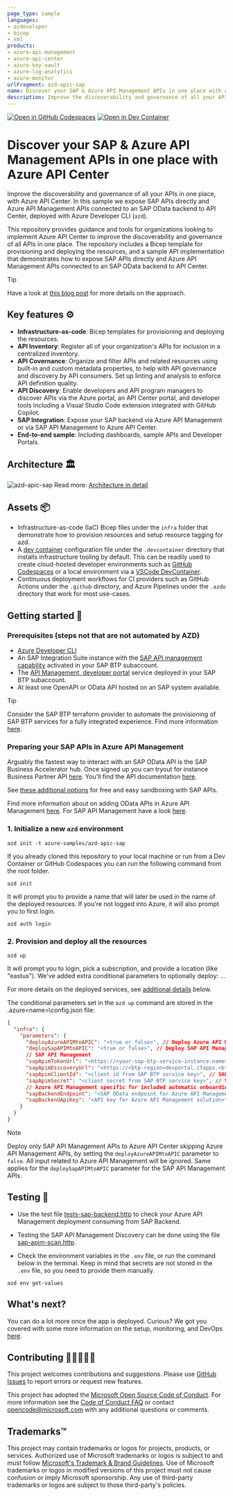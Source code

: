```yaml
---
page_type: sample
languages:
- azdeveloper
- bicep
- xml
products:
- azure-api-management
- azure-api-center
- azure-key-vault
- azure-log-analytics
- azure-monitor
urlFragment: azd-apic-sap
name: Discover your SAP & Azure API Management APIs in one place with Azure API Center
description: Improve the discoverability and governance of all your APIs in one place, with Azure API Center. In this sample we expose SAP APIs directly and Azure API Management APIs connected to an SAP OData backend to API Center, deployed with Azure Developer CLI (azd)
---
```

<!-- YAML front-matter schema: https://review.learn.microsoft.com/en-us/help/contribute/samples/process/onboarding?branch=main#supported-metadata-fields-for-readmemd -->

[![Open in GitHub Codespaces](https://img.shields.io/static/v1?style=for-the-badge&label=GitHub+Codespaces&message=Open&color=lightgrey&logo=github)](https://codespaces.new/azure-samples/azd-apic-sap)
[![Open in Dev Container](https://img.shields.io/static/v1?style=for-the-badge&label=Dev+Container&message=Open&color=blue&logo=visualstudiocode)](https://vscode.dev/redirect?url=vscode://ms-vscode-remote.remote-containers/cloneInVolume?url=https://github.com/azure-samples/azd-apic-sap)

<!--
Available as template on:
[![Awesome Badge](https://awesome.re/badge-flat2.svg)](https://aka.ms/awesome-azd)
`azd`
-->

# Discover your SAP & Azure API Management APIs in one place with Azure API Center

Improve the discoverability and governance of all your APIs in one place, with Azure API Center. In this sample we expose SAP APIs directly and Azure API Management APIs connected to an SAP OData backend to API Center, deployed with Azure Developer CLI (`azd`).

This repository provides guidance and tools for organizations looking to implement Azure API Center to improve the discoverability and governance of all APIs in one place. The repository includes a Bicep template for provisioning and deploying the resources, and a sample API implementation that demonstrates how to expose SAP APIs directly and Azure API Management APIs connected to an SAP OData backend to API Center.

> [!TIP]
> Have a look at [this blog post](https://community.sap.com/t5/technology-blogs-by-members/govern-sap-apis-living-in-various-api-management-gateways-in-a-single-place/ba-p/13682483) for more details on the approach.

## Key features ⚙️

- **Infrastructure-as-code**: Bicep templates for provisioning and deploying the resources.
- **API Inventory**: Register all of your organization's APIs for inclusion in a centralized inventory.
- **API Covernance**: Organize and filter APIs and related resources using built-in and custom metadata properties, to help with API governance and discovery by API consumers. Set up linting and analysis to enforce API definition quality.
- **API Discovery**: Enable developers and API program managers to discover APIs via the Azure portal, an API Center portal, and developer tools including a Visual Studio Code extension integrated with GitHub Copilot.
- **SAP Integration**: Expose your SAP backend via Azure API Management or via SAP API Management to Azure API Center.
- **End-to-end sample**: Including dashboards, sample APIs and Developer Portals.

## Architecture 🏛️

![azd-apic-sap](docs/images/arch.png)
Read more: [Architecture in detail](#architecture-in-detail)

## Assets 📦

- Infrastructure-as-code (IaC) Bicep files under the `infra` folder that demonstrate how to provision resources and setup resource tagging for azd.
- A [dev container](https://containers.dev) configuration file under the `.devcontainer` directory that installs infrastructure tooling by default. This can be readily used to create cloud-hosted developer environments such as [GitHub Codespaces](https://aka.ms/codespaces) or a local environment via a [VSCode DevContainer](https://code.visualstudio.com/docs/devcontainers/containers).
- Continuous deployment workflows for CI providers such as GitHub Actions under the `.github` directory, and Azure Pipelines under the `.azdo` directory that work for most use-cases.

## Getting started 🛫

### Prerequisites (steps not that are not automated by AZD)

- [Azure Developer CLI](https://docs.microsoft.com/en-us/azure/developer/azure-developer-cli/)
- An SAP Integration Suite instance with the [SAP API management capability](https://developers.sap.com/group.cp-apim-code-1.html) activated in your SAP BTP subaccount.
- The [API Management, developer portal](https://help.sap.com/docs/integration-suite/sap-integration-suite/api-access-plan-for-api-business-hub-enterprise) service deployed in your SAP BTP subaccount.
- At least one OpenAPI or OData API hosted on an SAP system available.

> [!TIP]
> Consider the SAP BTP terraform provider to automate the provisioning of SAP BTP services for a fully integrated experience. Find more information [here](https://developers.sap.com/tutorials/btp-terraform-get-started.html).

### Preparing your SAP APIs in Azure API Management 

Arguably the fastest way to interact with an SAP OData API is the SAP Business Accelerator hub. Once signed up you can tryout for instance Business Partner API [here](https://api.sap.com/api/API_BUSINESS_PARTNER/tryout). You'll find the API documentation [here](https://api.sap.com/api/API_BUSINESS_PARTNER/overview).

See [these additional options](https://github.com/Azure-Samples/app-service-javascript-sap-cloud-sdk-quickstart?tab=readme-ov-file#prerequisites--installation) for free and easy sandboxing with SAP APIs.

Find more information about on adding OData APIs in Azure API Management [here](https://learn.microsoft.com/azure/api-management/sap-api?tabs=odata). For SAP API Management have a look [here](https://developers.sap.com/group.cp-apim-code-1.html).

### 1. Initialize a new `azd` environment

```shell
azd init -t azure-samples/azd-apic-sap
```

If you already cloned this repository to your local machine or run from a Dev Container or GitHub Codespaces you can run the following command from the root folder.

```shell
azd init
```

It will prompt you to provide a name that will later be used in the name of the deployed resources. If you're not logged into Azure, it will also prompt you to first login.

```shell
azd auth login
```

### 2. Provision and deploy all the resources

```shell
azd up
```

It will prompt you to login, pick a subscription, and provide a location (like "eastus"). We've added extra conditional parameters to optionally deploy: ...

For more details on the deployed services, see [additional details](#additional-details) below.

The conditional parameters set in the `azd up` command are stored in the .azure\<name>\config.json file:

```json
{
  "infra": {
    "parameters": {
      "deployAzureAPIMtoAPIC": "<true or false>", // Deploy Azure API Management APIs to API Center
      "deploySapAPIMtoAPIC": "<true or false>", // Deploy SAP API Management APIs to API Center
      // SAP API Management
      "sapApimTokenUrl": "<https://<your-sap-btp-service-instance-name>.authentication.<btp-region>.hana.ondemand.com/oauth/token>", // url property from SAP BTP service key
      "sapApimDiscoveryUrl": "<https://<btp-region>devportal.cfapps.<btp-region>.hana.ondemand.com/apidiscovery/v1/apis>", // The SAP API Management discovery URL
      "sapApimClientId": "<client id from SAP BTP service key>", // SAP API Management, developer portal
      "sapApimSecret": "<client secret from SAP BTP service key>", // SAP API Management, developer portal
      // Azure API Management specific for included automatic onboarding of OData API into Azure APIM
      "sapBackendEndpoint": "<SAP OData endpoint for Azure API Management>", // The SAP OData endpoint for Azure API Management
      "sapBackendApiKey": "<API key for Azure API Management solution>" // The SAP OData api key for API Azure Management
    }
  }
}
```

> [!NOTE]  
> Deploy only SAP API Management APIs to Azure API Center skipping Azure API Management APIs, by setting the `deployAzureAPIMtoAPIC` parameter to `false`. All input related to Azure API Management will be ignored. Same applies for the `deploySapAPIMtoAPIC` parameter for the SAP API Management APIs.

## Testing 🧪

- Use the test file [tests-sap-backend.http](tests-sap-backend.http) to check your Azure API Management deployment consuming from SAP Backend.

- Testing the SAP API Management Discovery can be done using the file [sap-apim-scan.http](sap-apim-scan.http).

- Check the environment variables in the `.env` file, or run the command below in the terminal. Keep in mind that secrets are not stored in the `.env` file, so you need to provide them manually.

```shell
azd env get-values
```

## What's next?

You can do a lot more once the app is deployed. Curious? We got you covered with some more information on the setup, monitoring, and DevOps [here](docs/ADDITIONAL_INFO.md).

## Contributing 👩🏼‍🤝‍👨🏽

This project welcomes contributions and suggestions. Please use [GitHub Issues](https://github.com/Azure-Samples/azd-apic-sap/issues/new/choose) to report errors or request new features.

This project has adopted the [Microsoft Open Source Code of Conduct](https://opensource.microsoft.com/codeofconduct/).
For more information see the [Code of Conduct FAQ](https://opensource.microsoft.com/codeofconduct/faq/) or
contact [opencode@microsoft.com](mailto:opencode@microsoft.com) with any additional questions or comments.

## Trademarks™

This project may contain trademarks or logos for projects, products, or services. Authorized use of Microsoft trademarks or logos is subject to and must follow [Microsoft's Trademark & Brand Guidelines](https://www.microsoft.com/legal/intellectualproperty/trademarks/usage/general).
Use of Microsoft trademarks or logos in modified versions of this project must not cause confusion or imply Microsoft sponsorship.
Any use of third-party trademarks or logos are subject to those third-party's policies.
